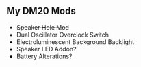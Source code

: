 ## My DM20 Mods

* <s>Speaker Hole Mod</s>
* Dual Oscillator Overclock Switch
* Electroluminescent Background Backlight
* Speaker LED Addon?
* Battery Alterations?